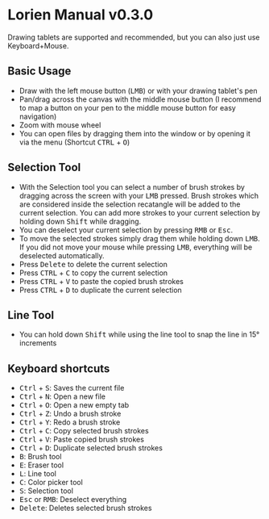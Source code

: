 # Lorien Manual v0.3.0

Drawing tablets are supported and recommended, but you can also just use Keyboard+Mouse. 

## Basic Usage
- Draw with the left mouse button (<kbd>LMB</kbd>) or with your drawing tablet's pen
- Pan/drag across the canvas with the middle mouse button (I recommend to map a button on your pen to the middle mouse button for easy navigation)
- Zoom with mouse wheel
- You can open files by dragging them into the window or by opening it via the menu (Shortcut <kbd>CTRL</kbd> + <kbd>O</kbd>)

## Selection Tool
- With the Selection tool you can select a number of brush strokes by dragging across the screen with your <kbd>LMB</kbd> pressed. Brush strokes which are considered inside the selection recatangle will be added to the current selection. You can add more strokes to your current selection by holding down <kbd>Shift</kbd> while dragging.
- You can deselect your current selection by pressing <kbd>RMB</kbd> or <kbd>Esc</kbd>.
- To move the selected strokes simply drag them while holding down <kbd>LMB</kbd>. If you did not move your mouse while pressing <kbd>LMB</kbd>, everything will be deselected automatically.
- Press <kbd>Delete</kbd> to delete the current selection
- Press <kbd>CTRL</kbd> + <kbd>C</kbd> to copy the current selection
- Press <kbd>CTRL</kbd> + <kbd>V</kbd> to paste the copied brush strokes
- Press <kbd>CTRL</kbd> + <kbd>D</kbd> to duplicate the current selection

## Line Tool
- You can hold down <kbd>Shift</kbd> while using the line tool to snap the line in 15° increments 

## Keyboard shortcuts
- <kbd>Ctrl</kbd> + <kbd>S</kbd>: Saves the current file
- <kbd>Ctrl</kbd> + <kbd>N</kbd>: Open a new file
- <kbd>Ctrl</kbd> + <kbd>O</kbd>: Open a new empty tab
- <kbd>Ctrl</kbd> + <kbd>Z</kbd>: Undo a brush stroke
- <kbd>Ctrl</kbd> + <kbd>Y</kbd>: Redo a brush stroke
- <kbd>Ctrl</kbd> + <kbd>C</kbd>: Copy selected brush strokes
- <kbd>Ctrl</kbd> + <kbd>V</kbd>: Paste copied brush strokes
- <kbd>Ctrl</kbd> + <kbd>D</kbd>: Duplicate selected brush strokes
- <kbd>B</kbd>: Brush tool
- <kbd>E</kbd>: Eraser tool
- <kbd>L</kbd>: Line tool
- <kbd>C</kbd>: Color picker tool
- <kbd>S</kbd>: Selection tool
- <kbd>Esc</kbd> or <kbd>RMB</kbd>: Deselect everything
- <kbd>Delete</kbd>: Deletes selected brush strokes
